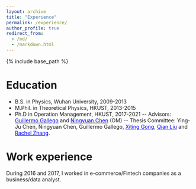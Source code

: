```yaml
---
layout: archive
title: "Experience"
permalink: /experience/
author_profile: true
redirect_from:
  - /md/
  - /markdown.html
---
```


{% include base_path %}

Education
======
* B.S. in Physics, Wuhan University, 2009-2013
* M.Phil. in Theoretical Physics, HKUST, 2013-2015
* Ph.D in Operation Management, HKUST, 2017-2021
-- Advisors: <a href="https://ieda.ust.hk/dfaculty/ggallego/" target="_blank"><span style="color:blue">Guillermo Gallego</span></a> and <a href="http://individual.utoronto.ca/ningyuanchen/" target="_blank"><span style="color:blue">Ningyuan Chen</span></a> (OM)
-- Thesis Committee: Ying-Ju Chen, Ningyuan Chen, Guillermo Gallego, <a href="https://www.bschool.cuhk.edu.hk/staff/gong-xiting/" target="_blank"><span style="color:blue">Xiting Gong</span></a>, 
<a href="https://ieda.ust.hk/eng/faculty-staff.php?catid=5&sid=15&id=13" target="_blank"><span style="color:blue">Qian Liu</span></a> and <a href="https://ieda.ust.hk/dfaculty/rzhang/" target="_blank"><span style="color:blue">Rachel Zhang</span></a>.

Work experience
======
During 2016 and 2017, I worked in e-commerce/Fintech companies as a business/data analyst.
